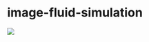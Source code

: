 # image-fluid-simulation
<img src="https://github.com/shuta13/three-fluid-simulation/blob/github-media/public/static/github-media/lena-fluid.gif"/>
